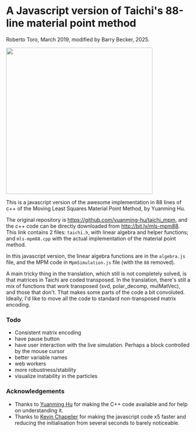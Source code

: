 # A Javascript version of Taichi's 88-line material point method

Roberto Toro, March 2019, modified by Barry Becker, 2025.

<img src="https://user-images.githubusercontent.com/2310732/53946632-7d367780-40c4-11e9-8ceb-93772240351b.gif" width="400px">

This is a javascript version of the awesome implementation in 88 lines of c++ of the Moving Least Squares Material Point Method, by Yuanming Hu.

The original repository is https://github.com/yuanming-hu/taichi_mpm, and the c++ code can be directly downloaded from http://bit.ly/mls-mpm88. This link contains 2 files: `taichi.h`, with linear algebra and helper functions; and `mls-mpm88.cpp` with the actual implementation of the material point method.

In this javascript version, the linear algebra functions are in the `algebra.js` file, and the MPM code in `MpmSimulation.js` file (with the `88` removed).

A main tricky thing in the translation, which still is not completely solved, is that matrices in Taichi are coded transposed. In the translation, there's still a mix of functions that work transposed (svd, polar_decomp, mulMatVec), and those that don't. That makes some parts of the code a bit convoluted. Ideally, I'd like to move all the code to standard non-transposed matrix encoding.

### Todo
 - Consistent matrix encoding
 - have pause button
 - have user interaction with the live simulation. Perhaps a block controlled by the mouse cursor
 - better variable names
 - web workers
 - more robustness/stability
 - visualize instability in the particles

### Acknowledgements

* Thanks to [Yuanming Hu](https://github.com/yuanming-hu) for making the C++ code available and for help on understanding it.
* Thanks to [Kevin Chapelier](https://github.com/kchapelier) for making the javascript code x5 faster and reducing the initialisation from several seconds to barely noticeable.
